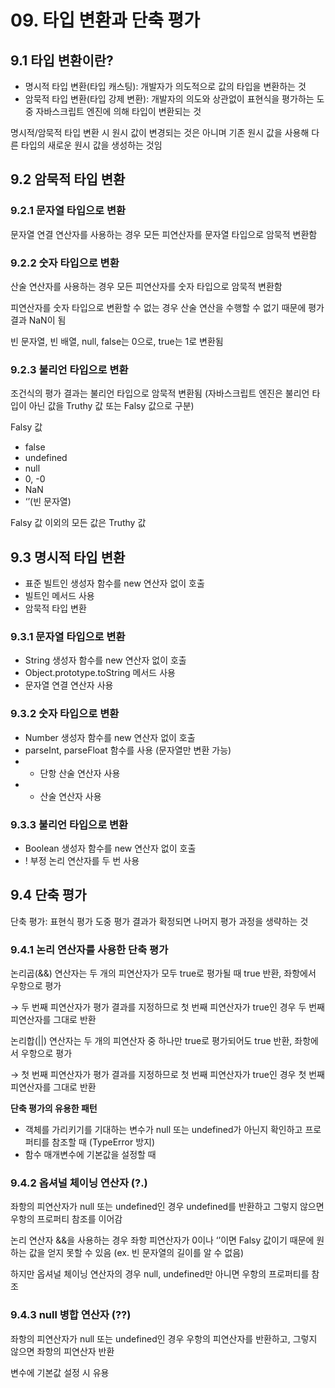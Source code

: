 # 09. 타입 변환과 단축 평가

## 9.1 타입 변환이란?

- 명시적 타입 변환(타입 캐스팅): 개발자가 의도적으로 값의 타입을 변환하는 것
- 암묵적 타입 변환(타입 강제 변환): 개발자의 의도와 상관없이 표현식을 평가하는 도중 자바스크립트 엔진에 의해 타입이 변환되는 것

명시적/암묵적 타입 변환 시 원시 값이 변경되는 것은 아니며 기존 원시 값을 사용해 다른 타입의 새로운 원시 값을 생성하는 것임



## 9.2 암묵적 타입 변환

### 9.2.1 문자열 타입으로 변환

문자열 연결 연산자를 사용하는 경우 모든 피연산자를 문자열 타입으로 암묵적 변환함



### 9.2.2 숫자 타입으로 변환

산술 연산자를 사용하는 경우 모든 피연산자를 숫자 타입으로 암묵적 변환함

피연산자를 숫자 타입으로 변환할 수 없는 경우 산술 연산을 수행할 수 없기 때문에 평가 결과 NaN이 됨

빈 문자열, 빈 배열, null, false는 0으로, true는 1로 변환됨



### 9.2.3 불리언 타입으로 변환

조건식의 평가 결과는 불리언 타입으로 암묵적 변환됨 (자바스크립트 엔진은 불리언 타입이 아닌 값을 Truthy 값 또는 Falsy 값으로 구분)

Falsy 값

- false
- undefined
- null
- 0, -0
- NaN
- ‘’(빈 문자열)

Falsy 값 이외의 모든 값은 Truthy 값



## 9.3 명시적 타입 변환

- 표준 빌트인 생성자 함수를 new 연산자 없이 호출
- 빌트인 메서드 사용
- 암묵적 타입 변환



### 9.3.1 문자열 타입으로 변환

- String 생성자 함수를 new 연산자 없이 호출
- Object.prototype.toString 메서드 사용
- 문자열 연결 연산자 사용



### 9.3.2 숫자 타입으로 변환

- Number 생성자 함수를 new 연산자 없이 호출
- parseInt, parseFloat 함수를 사용 (문자열만 변환 가능)
- - 단항 산술 연산자 사용
- - 산술 연산자 사용



### 9.3.3 불리언 타입으로 변환

- Boolean 생성자 함수를 new 연산자 없이 호출
- ! 부정 논리 연산자를 두 번 사용



## 9.4 단축 평가

단축 평가: 표현식 평가 도중 평가 결과가 확정되면 나머지 평가 과정을 생략하는 것



### 9.4.1 논리 연산자를 사용한 단축 평가

논리곱(&&) 연산자는 두 개의 피연산자가 모두 true로 평가될 때 true 반환, 좌항에서 우항으로 평가

→ 두 번째 피연산자가 평가 결과를 지정하므로 첫 번째 피연산자가 true인 경우 두 번째 피연산자를 그대로 반환

논리합(||) 연산자는 두 개의 피연산자 중 하나만 true로 평가되어도 true 반환, 좌항에서 우항으로 평가

→ 첫 번째 피연산자가 평가 결과를 지정하므로 첫 번째 피연산자가 true인 경우 첫 번째 피연산자를 그대로 반환

**단축 평가의 유용한 패턴**

- 객체를 가리키기를 기대하는 변수가 null 또는 undefined가 아닌지 확인하고 프로퍼티를 참조할 때 (TypeError 방지)
- 함수 매개변수에 기본값을 설정할 때



### 9.4.2 옵셔널 체이닝 연산자 (?.)

좌항의 피연산자가 null 또는 undefined인 경우 undefined를 반환하고 그렇지 않으면 우항의 프로퍼티 참조를 이어감

논리 연산자 &&을 사용하는 경우 좌항 피연산자가 0이나 ‘’이면 Falsy 값이기 때문에 원하는 값을 얻지 못할 수 있음 (ex. 빈 문자열의 길이를 알 수 없음)

하지만 옵셔널 체이닝 연산자의 경우 null, undefined만 아니면 우항의 프로퍼티를 참조



### 9.4.3 null 병합 연산자 (??)

좌항의 피연산자가 null 또는 undefined인 경우 우항의 피연산자를 반환하고, 그렇지 않으면 좌항의 피연산자 반환

변수에 기본값 설정 시 유용